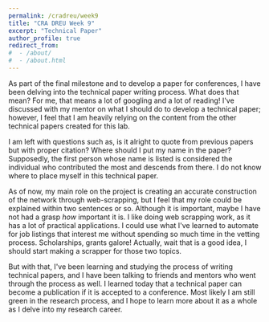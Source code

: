 ```yaml
---
permalink: /cradreu/week9
title: "CRA DREU Week 9"
excerpt: "Technical Paper"
author_profile: true
redirect_from: 
#  - /about/
#  - /about.html
---
```


As part of the final milestone and to develop a paper for conferences, I have been delving into the technical paper writing process. 
What does that mean? For me, that means a lot of googling and a lot of reading! I've discussed with my mentor on what I should do to develop a technical paper; however, 
I feel that I am heavily relying on the content from the other technical papers created for this lab. 

I am left with questions such as, is it alright to quote from previous papers but with proper citation? 
Where should I put my name in the paper? Supposedly, the first person whose name is listed is considered the individual who contributed the most and descends from there. 
I do not know where to place myself in this technical paper. 

As of now, my main role on the project is creating an accurate construction of the network through web-scrapping, 
but I feel that my role could be explained within two sentences or so. Although it is important, maybe I have not had a grasp *how* important it is. 
I like doing web scrapping work, as it has a lot of practical applications. I could use what I've learned to automate for job listings that interest me without spending so much time in the vetting process. 
Scholarships, grants galore! Actually, wait that is a good idea, I should start making a scrapper for those two topics. 

But with that, I've been learning and studying the process of writing technical papers, and I have been talking to friends and mentors who went through the process as well. 
I learned today that a technical paper can become a publication if it is accepted to a conference. Most likely I am still green in the research process, and I hope to learn more about it as a whole as I delve into my research career. 



